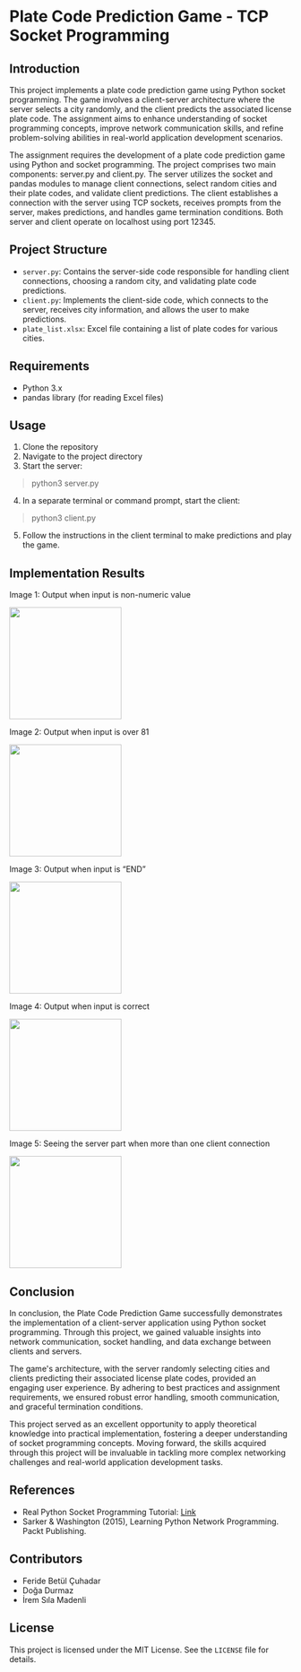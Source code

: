# Plate Code Prediction Game - TCP Socket Programming 

## Introduction

This project implements a plate code prediction game using Python socket programming. The game involves a client-server architecture where the server selects a city randomly, and the client predicts the associated license plate code. The assignment aims to enhance understanding of socket programming concepts, improve network communication skills, and refine problem-solving abilities in real-world application development scenarios.

The assignment requires the development of a plate code prediction game using Python and socket programming. The project comprises two main components: server.py and client.py. The server utilizes the socket and pandas modules to manage client connections, select random cities and their plate codes, and validate client predictions. The client establishes a connection with the server using TCP sockets, receives prompts from the server, makes predictions, and handles game termination conditions. Both server and client operate on localhost using port 12345.


## Project Structure

- `server.py`: Contains the server-side code responsible for handling client connections, choosing a random city, and validating plate code predictions.
- `client.py`: Implements the client-side code, which connects to the server, receives city information, and allows the user to make predictions.
- `plate_list.xlsx`: Excel file containing a list of plate codes for various cities.

## Requirements

- Python 3.x
- pandas library (for reading Excel files)

  
## Usage

1. Clone the repository
2.  Navigate to the project directory
3. Start the server:

> python3 server.py

4. In a separate terminal or command prompt, start the client:

> python3 client.py

5.  Follow the instructions in the client terminal to make predictions and play the game.

## Implementation Results

Image 1: Output when input is non-numeric value

<img src="https://raw.githubusercontent.com/iremsilamadenli/PlateCodePrediction-TCPSocketProgramming/main/PlateCodePrediction/nonnumeric.png" height="200" />

Image 2: Output when input is over 81

<img src="https://raw.githubusercontent.com/iremsilamadenli/PlateCodePrediction-TCPSocketProgramming/main/PlateCodePrediction/range.png" height="200" />

Image 3: Output when input is “END”

<img src="https://raw.githubusercontent.com/iremsilamadenli/PlateCodePrediction-TCPSocketProgramming/main/PlateCodePrediction/end.png" height="200" />

Image 4: Output when input is correct

<img src="https://raw.githubusercontent.com/iremsilamadenli/PlateCodePrediction-TCPSocketProgramming/main/PlateCodePrediction/correct.png" height="200" />

Image 5: Seeing the server part when more than one client connection


<img src="https://raw.githubusercontent.com/iremsilamadenli/PlateCodePrediction-TCPSocketProgramming/main/PlateCodePrediction/moreclient.png" height="200" />


## Conclusion

In conclusion, the Plate Code Prediction Game successfully demonstrates the implementation of a client-server application using Python socket programming. Through this project, we gained valuable insights into network communication, socket handling, and data exchange between clients and servers.

The game's architecture, with the server randomly selecting cities and clients predicting their associated license plate codes, provided an engaging user experience. By adhering to best practices and assignment requirements, we ensured robust error handling, smooth communication, and graceful termination conditions.

This project served as an excellent opportunity to apply theoretical knowledge into practical implementation, fostering a deeper understanding of socket programming concepts. Moving forward, the skills acquired through this project will be invaluable in tackling more complex networking challenges and real-world application development tasks.

## References

- Real Python Socket Programming Tutorial: [Link](https://realpython.com/python-sockets/)
- Sarker & Washington (2015), Learning Python Network Programming. Packt Publishing.


## Contributors

- Feride Betül Çuhadar 
- Doğa Durmaz
- İrem Sıla Madenli

## License

This project is licensed under the MIT License. See the `LICENSE` file for details.
